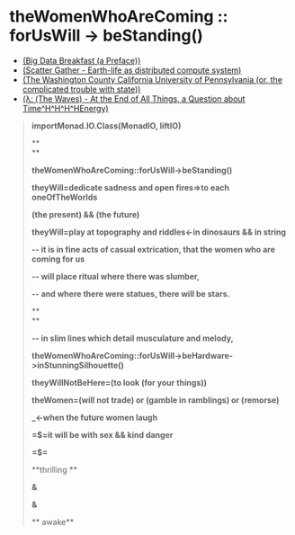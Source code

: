 # theWomenWhoAreComing :: forUsWill -&gt; beStanding\(\)

* [\(Big Data Breakfast \(a Preface\)\)](README.md)
* [\(Scatter Gather - Earth-life as distributed compute system\)](chapter1.md)
* [\(The Washington County California University of Pennsylvania \(or, the complicated trouble with state\)\)](the-washington-county-california-university-of-pennsylvania-or-the-complicated-trouble-with-state-the-state-of-the-state-harvesting-rainwater-from-a-leaking-abstraction-a-kingdom-for-nouns-and-the-death-of-the-object-maths-and-the-missiles-what.md)
* [\(λ: \(The Waves\) - At the End of All Things, a Question about Time^H^H^H^HEnergy\)](the-waves-at-the-end-of-all-things-a-question-about-timehhhhenergy.md)

> **importMonad.IO.Class\(MonadIO, liftIO\)**
>
> **  
> **
>
> **theWomenWhoAreComing::forUsWill-&gt;beStanding\(\)**
>
> **theyWill=dedicate sadness and open fires=&gt;to each oneOfTheWorlds**
>
> **\(the present\) && \(the future\)**
>
> **theyWill=play at topography and riddles&lt;-in dinosaurs && in string**
>
> **-- it is in fine acts of casual extrication, that the women who are coming for us**
>
> **-- will place ritual where there was slumber,**
>
> **-- and where there were statues, there will be stars.**
>
> **  
> **
>
> **-- in slim lines which detail musculature and melody,**
>
> **theWomenWhoAreComing::forUsWill-&gt;beHardware-&gt;inStunningSilhouette\(\)**
>
> **theyWillNotBeHere=\(to look \(for your things\)\)**
>
> **theWomen=\(will not trade\) or \(gamble in ramblings\) or \(remorse\)**
>
> **\_&lt;-when the future women laugh**
>
> **=$=it will be with sex && kind danger**
>
> **=$=**
>
> **thrilling **
>
> **&**
>
> **&**
>
> ** awake**



